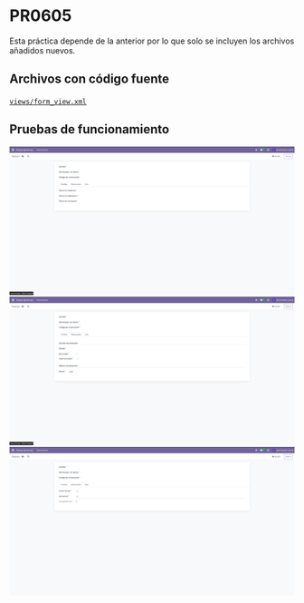 # PR0605
Esta práctica depende de la anterior por lo que solo se incluyen los archivos añadidos nuevos.
## Archivos con código fuente
[`views/form_view.xml`](./files/views/form_view.xml.md)
## Pruebas de funcionamiento
![Vista de formulario 1](./img/form1.png)
![Vista de formulario 2](./img/form2.png)
![Vista de formulario 3](./img/form3.png)